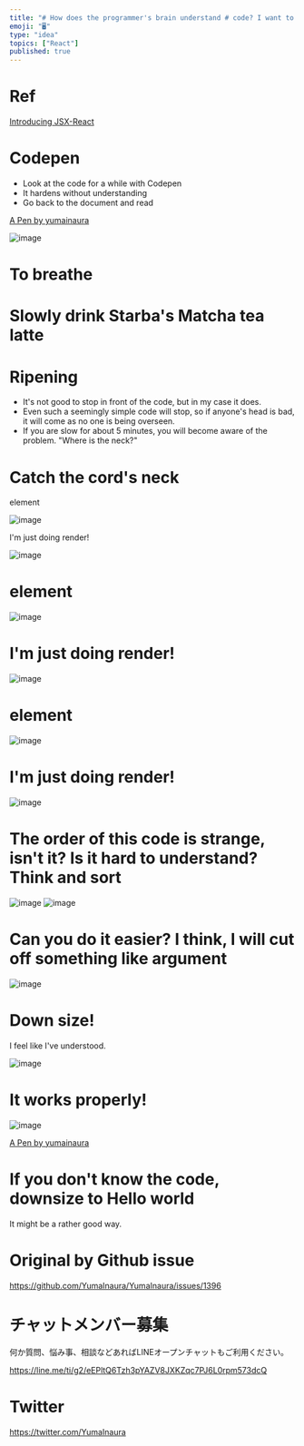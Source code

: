 ```yaml
---
title: "# How does the programmer's brain understand # code? I want to downsiz"
emoji: "🖥"
type: "idea"
topics: ["React"]
published: true
---
```


# Ref 

[Introducing JSX-React](https://reactjs.org/docs/introducing-jsx.html)

# Codepen 

- Look at the code for a while with Codepen 
- It hardens without understanding 
- Go back to the document and read 

[A Pen by yumainaura](https://codepen.io/pen?&editable=true&editors=0010)

![image](https://user-images.githubusercontent.com/13635059/56621517-bff9e200-6667-11e9-8435-7f39cba1fb32.png)

# To breathe 

# Slowly drink Starba's Matcha tea latte 

# Ripening 

- It's not good to stop in front of the code, but in my case it does. 
- Even such a seemingly simple code will stop, so if anyone's head is bad, it will come as no one is being overseen. 
- If you are slow for about 5 minutes, you will become aware of the problem. "Where is the neck?" 

# Catch the cord's neck 

element

![image](https://user-images.githubusercontent.com/13635059/56621590-00f1f680-6668-11e9-9d30-7b2b77f25efd.png)

I'm just doing render!

![image](https://user-images.githubusercontent.com/13635059/56621591-02232380-6668-11e9-97f1-68d3b773f549.png)

# element 

![image](https://user-images.githubusercontent.com/13635059/56621590-00f1f680-6668-11e9-9d30-7b2b77f25efd.png)

# I'm just doing render! 

![image](https://user-images.githubusercontent.com/13635059/56621591-02232380-6668-11e9-97f1-68d3b773f549.png)

# element 

![image](https://user-images.githubusercontent.com/13635059/56621590-00f1f680-6668-11e9-9d30-7b2b77f25efd.png)

# I'm just doing render! 

![image](https://user-images.githubusercontent.com/13635059/56621591-02232380-6668-11e9-97f1-68d3b773f549.png)

# The order of this code is strange, isn't it? Is it hard to understand? Think and sort 

![image](https://user-images.githubusercontent.com/13635059/56621692-647c2400-6668-11e9-9ce6-6652bbd67b46.png) ![image](https://user-images.githubusercontent.com/13635059/56621693-65ad5100-6668-11e9-8ced-ef4035b7c684.png)

# Can you do it easier? I think, I will cut off something like argument 

![image](https://user-images.githubusercontent.com/13635059/56621713-7f4e9880-6668-11e9-9b7e-66808d17e156.png)

# Down size! 

I feel like I've understood.

![image](https://user-images.githubusercontent.com/13635059/56621888-2cc1ac00-6669-11e9-8e16-422ae7ae9dbd.png)

# It works properly! 

![image](https://user-images.githubusercontent.com/13635059/56621902-32b78d00-6669-11e9-9ff5-b54becaff8d7.png)

[A Pen by yumainaura](https://codepen.io/yumainaura/pen/PgyPvp?&editable=true&editors=0010)

# If you don't know the code, downsize to Hello world 

It might be a rather good way.



# Original by Github issue

https://github.com/YumaInaura/YumaInaura/issues/1396








<!-- Update From Qiita API -->

# チャットメンバー募集


何か質問、悩み事、相談などあればLINEオープンチャットもご利用ください。

https://line.me/ti/g2/eEPltQ6Tzh3pYAZV8JXKZqc7PJ6L0rpm573dcQ





# Twitter


https://twitter.com/YumaInaura


<!-- Update From Qiita API -->


